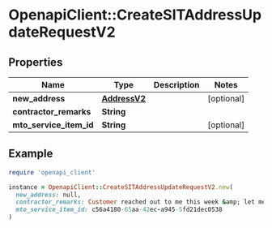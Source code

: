 # OpenapiClient::CreateSITAddressUpdateRequestV2

## Properties

| Name | Type | Description | Notes |
| ---- | ---- | ----------- | ----- |
| **new_address** | [**AddressV2**](AddressV2.md) |  | [optional] |
| **contractor_remarks** | **String** |  |  |
| **mto_service_item_id** | **String** |  | [optional] |

## Example

```ruby
require 'openapi_client'

instance = OpenapiClient::CreateSITAddressUpdateRequestV2.new(
  new_address: null,
  contractor_remarks: Customer reached out to me this week &amp; let me know they want to move closer to family.,
  mto_service_item_id: c56a4180-65aa-42ec-a945-5fd21dec0538
)
```

